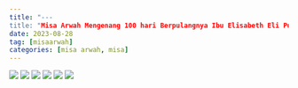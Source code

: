 ```yaml
---
title: "---
title: "Misa Arwah Mengenang 100 hari Berpulangnya Ibu Elisabeth Eli Puspawati "
date: 2023-08-28
tag: [misaarwah]
categories: [misa arwah, misa]
---
```

![](/img/misa28agt23.avif) ![](/img/misa28agt231.avif) ![](/img/misa28agt232.avif) ![](/img/misa28agt233.avif) ![](/img/misa28agt234.avif) ![](/img/misa28agt235.avif) 